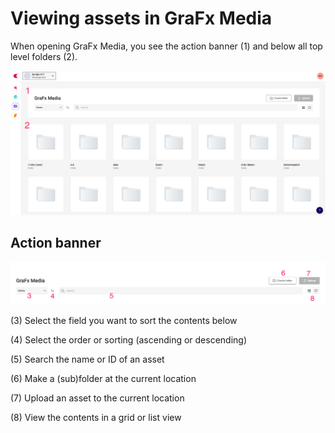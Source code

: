 # Viewing assets in GraFx Media

When opening GraFx Media, you see the action banner (1) and below all top level folders (2).

![appscreen](dashboard.png)

## Action banner

![appscreen](action-banner.png)

(3) Select the field you want to sort the contents below

(4) Select the order or sorting (ascending or descending)

(5) Search the name or ID of an asset

(6) Make a (sub)folder at the current location

(7) Upload an asset to the current location

(8) View the contents in a grid or list view